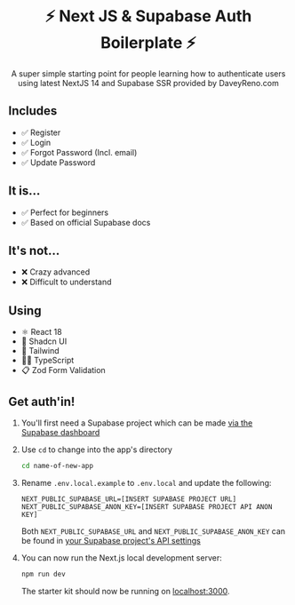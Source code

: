 <h1 align="center">⚡ Next JS & Supabase Auth Boilerplate ⚡</h1>
<p align="center">A super simple starting point for people learning how to authenticate users using latest NextJS 14 and Supabase SSR provided by DaveyReno.com</p>

## Includes

- ✅ Register
- ✅ Login
- ✅ Forgot Password (Incl. email)
- ✅ Update Password

## It is...

- ✅ Perfect for beginners
- ✅ Based on official Supabase docs

## It's not...

- ❌ Crazy advanced
- ❌ Difficult to understand

## Using

- ⚛️ React 18
- 📐 Shadcn UI
- 🎨 Tailwind
- 👷🏼 TypeScript
- 📋 Zod Form Validation

## Get auth'in!

1. You'll first need a Supabase project which can be made [via the Supabase dashboard](https://database.new)


2. Use `cd` to change into the app's directory

   ```bash
   cd name-of-new-app
   ```

3. Rename `.env.local.example` to `.env.local` and update the following:

   ```
   NEXT_PUBLIC_SUPABASE_URL=[INSERT SUPABASE PROJECT URL]
   NEXT_PUBLIC_SUPABASE_ANON_KEY=[INSERT SUPABASE PROJECT API ANON KEY]
   ```

   Both `NEXT_PUBLIC_SUPABASE_URL` and `NEXT_PUBLIC_SUPABASE_ANON_KEY` can be found in [your Supabase project's API settings](https://app.supabase.com/project/_/settings/api)

4. You can now run the Next.js local development server:

   ```bash
   npm run dev
   ```

   The starter kit should now be running on [localhost:3000](http://localhost:3000/).
